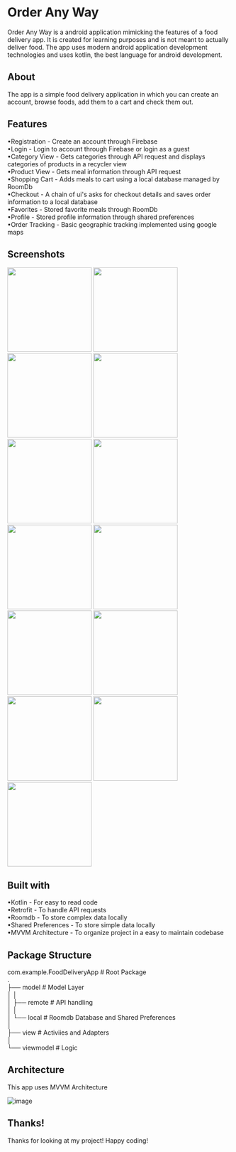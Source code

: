 # Order Any Way

Order Any Way is a android application mimicking the features of a food delivery app. It is created for learning purposes and is not meant to actually deliver food. The app uses modern android application development technologies and uses kotlin, the best language for android development.

## About

The app is a simple food delivery application in which you can create an account, browse foods, add them to a cart and check them out.

## Features

•Registration - Create an account through Firebase<br />
•Login - Login to account through Firebase or login as a guest<br />
•Category View - Gets categories through API request and displays categories of products in a recycler view<br />
•Product View - Gets meal information through API request<br />
•Shopping Cart - Adds meals to cart using a local database managed by RoomDb<br />
•Checkout - A chain of ui's asks for checkout details and saves order information to a local database<br />
•Favorites - Stored favorite meals through RoomDb<br />
•Profile - Stored profile information through shared preferences<br />
•Order Tracking - Basic geographic tracking implemented using google maps<br />

## Screenshots
<img src="https://user-images.githubusercontent.com/68170232/193484020-e9361c74-4b85-4c99-b323-20d489022a37.png" width="190"/> <img src="https://user-images.githubusercontent.com/68170232/193484046-1d8425ba-237d-4db2-b66f-1852d8085544.png" width="190"/>
<img src="https://user-images.githubusercontent.com/68170232/193484058-2fbd2b05-a280-4837-bb30-2c3c3d42593b.png" width="190"/>
<img src="https://user-images.githubusercontent.com/68170232/193484067-493c89d3-8095-4582-ae08-42dda653deab.png" width="190"/>
<img src="https://user-images.githubusercontent.com/68170232/193484078-685f8cc8-10a7-47dd-bd01-08d126f9985f.png" width="190"/>
<img src="https://user-images.githubusercontent.com/68170232/193484209-990e242c-2470-420b-8375-9408b685f71c.png" width="190"/>
<img src="https://user-images.githubusercontent.com/68170232/193484146-d11375a4-73db-4d28-ba24-3eecf69fd9b0.png" width="190"/>
<img src="https://user-images.githubusercontent.com/68170232/193484153-b5cb5b55-7d0d-49aa-afb6-9c57a3f0292b.png" width="190"/>
<img src="https://user-images.githubusercontent.com/68170232/193484265-6775dc69-7b69-43b8-b486-9d3ec9691e9a.png" width="190"/>
<img src="https://user-images.githubusercontent.com/68170232/193485473-f9c835d0-9d3c-4606-b346-c6e68cb27645.png" width="190"/>
<img src="https://user-images.githubusercontent.com/68170232/193484294-f0cf95ce-26d5-4d0a-be4f-c3f96123471b.png" width="190"/>
<img src="https://user-images.githubusercontent.com/68170232/193484308-940c53b5-24b6-47ce-8add-f0d7d6b0d4f3.png" width="190"/>
<img src="https://user-images.githubusercontent.com/68170232/193484475-029fa6d3-ff7c-45d1-a56f-6d91f48b17c1.png" width="190"/>

## Built with

•Kotlin - For easy to read code<br />
•Retrofit - To handle API requests<br />
•Roomdb - To store complex data locally<br />
•Shared Preferences - To store simple data locally<br />
•MVVM Architecture - To organize project in a easy to maintain codebase<br />

## Package Structure

com.example.FoodDeliveryApp          # Root Package<br />
.<br />
├── model                            # Model Layer <br />
│   │<br />
│   ├── remote                       # API handling<br />
│   │   <br />
│   └── local                        # Roomdb Database and Shared Preferences<br />
│<br />
├── view                             # Activiies and Adapters<br />
│<br />
└── viewmodel                        # Logic<br />


## Architecture

This app uses MVVM Architecture

![image](https://user-images.githubusercontent.com/68170232/193273392-c639744e-86e2-48c4-8633-2a616e90bcf5.png)

## Thanks!

Thanks for looking at my project! Happy coding!



